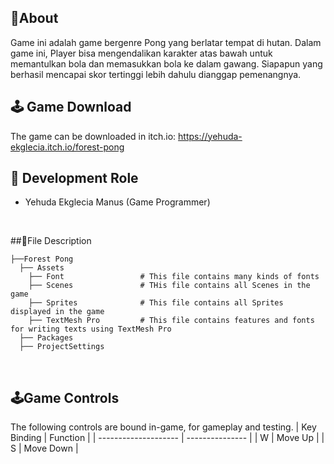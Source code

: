 ## 🔴About
Game ini adalah game bergenre Pong yang berlatar tempat di hutan. Dalam game ini, Player bisa mengendalikan karakter atas bawah untuk memantulkan bola dan memasukkan bola ke dalam gawang. Siapapun yang berhasil mencapai skor tertinggi lebih dahulu dianggap pemenangnya.
<br>

## 🕹️ Game Download
The game can be downloaded in itch.io: https://yehuda-ekglecia.itch.io/forest-pong
<br>

## 👤 Development Role
- Yehuda Ekglecia Manus (Game Programmer)
<br>

##📁File Description

```
├──Forest Pong
  ├── Assets
    ├── Font                 # This file contains many kinds of fonts
    ├── Scenes               # THis file contains all Scenes in the game
    ├── Sprites              # This file contains all Sprites displayed in the game
    ├── TextMesh Pro         # This file contains features and fonts for writing texts using TextMesh Pro
  ├── Packages
  ├── ProjectSettings
```
<br>

## 🕹️Game Controls
The following controls are bound in-game, for gameplay and testing.
| Key Binding          | Function        |
| -------------------- | --------------- |
| W                    | Move Up         |
| S                    | Move Down       |

<br>

